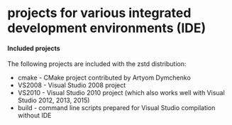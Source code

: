 projects for various integrated development environments (IDE)
================================

#### Included projects

The following projects are included with the zstd distribution:
- cmake - CMake project contributed by Artyom Dymchenko
- VS2008 - Visual Studio 2008 project
- VS2010 - Visual Studio 2010 project (which also works well with Visual Studio 2012, 2013, 2015)
- build - command line scripts prepared for Visual Studio compilation without IDE

